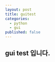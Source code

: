 ```yaml
---
layout: post
title: guitest
categories: 
  - python
  - gui
published: false
---
```


## gui test 입니다.